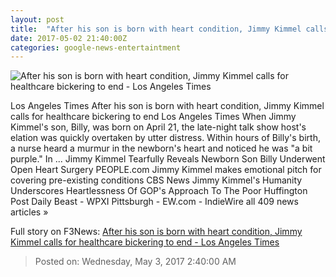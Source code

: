 ```yaml
---
layout: post
title:  "After his son is born with heart condition, Jimmy Kimmel calls for healthcare bickering to end - Los Angeles Times"
date: 2017-05-02 21:40:00Z
categories: google-news-entertaintment
---
```


![After his son is born with heart condition, Jimmy Kimmel calls for healthcare bickering to end - Los Angeles Times](http://www.trbimg.com/img-59091565/turbine/la-na-pol-jimmy-kimmel-preexisting-conditions-20170502)

Los Angeles Times After his son is born with heart condition, Jimmy Kimmel calls for healthcare bickering to end Los Angeles Times When Jimmy Kimmel's son, Billy, was born on April 21, the late-night talk show host's elation was quickly overtaken by utter distress. Within hours of Billy's birth, a nurse heard a murmur in the newborn's heart and noticed he was "a bit purple." In ... Jimmy Kimmel Tearfully Reveals Newborn Son Billy Underwent Open Heart Surgery PEOPLE.com Jimmy Kimmel makes emotional pitch for covering pre-existing conditions CBS News Jimmy Kimmel's Humanity Underscores Heartlessness Of GOP's Approach To The Poor Huffington Post Daily Beast - WPXI Pittsburgh - EW.com - IndieWire all 409 news articles »


Full story on F3News: [After his son is born with heart condition, Jimmy Kimmel calls for healthcare bickering to end - Los Angeles Times](http://www.f3nws.com/n/cZAEnD)

> Posted on: Wednesday, May 3, 2017 2:40:00 AM
